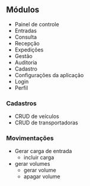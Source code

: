 ## Módulos

- Painel de controle
- Entradas
- Consulta
- Recepção
- Expedições
- Gestão
- Auditoria
- Cadastro
- Configurações da aplicação
- Login
- Perfil

### Cadastros

- CRUD de veículos
- CRUD de transportadoras

### Movimentações

- Gerar carga de entrada
  - incluir carga
- gerar volumes
  - gerar volume
  - apagar volume
